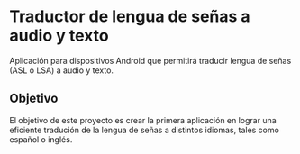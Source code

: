 # Traductor de lengua de señas a audio y texto
Aplicación para dispositivos Android que permitirá traducir lengua de señas (ASL o LSA) a audio y texto.

## Objetivo
El objetivo de este proyecto es crear la primera aplicación en lograr una eficiente tradución de la lengua de señas a distintos idiomas, tales como español o inglés.
